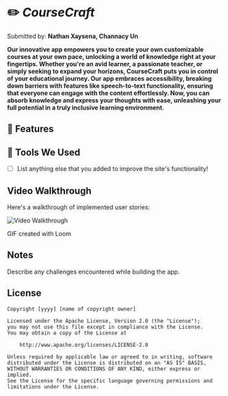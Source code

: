 # ✏️ *CourseCraft*

Submitted by: **Nathan Xaysena, Channacy Un**

**Our innovative app empowers you to create your own customizable courses at your own pace, unlocking a world of knowledge right at your fingertips. Whether you're an avid learner, a passionate teacher, or simply seeking to expand your horizons, CourseCraft puts you in control of your educational journey. Our app embraces accessibility, breaking down barriers with features like speech-to-text functionality, ensuring that everyone can engage with the content effortlessly. Now, you can absorb knowledge and express your thoughts with ease, unleashing your full potential in a truly inclusive learning environment.**



## 📱 Features


## 📱 Tools We Used


* [ ] List anything else that you added to improve the site's functionality!

## Video Walkthrough

Here's a walkthrough of implemented user stories:

<img src='http://i.imgur.com/link/to/your/gif/file.gif' title='Video Walkthrough' width='' alt='Video Walkthrough' />

<!-- Replace this with whatever GIF tool you used! -->
GIF created with Loom
<!-- Recommended tools:
[Kap](https://getkap.co/) for macOS
[ScreenToGif](https://www.screentogif.com/) for Windows
[peek](https://github.com/phw/peek) for Linux. -->

## Notes

Describe any challenges encountered while building the app.

## License

    Copyright [yyyy] [name of copyright owner]

    Licensed under the Apache License, Version 2.0 (the "License");
    you may not use this file except in compliance with the License.
    You may obtain a copy of the License at

        http://www.apache.org/licenses/LICENSE-2.0

    Unless required by applicable law or agreed to in writing, software
    distributed under the License is distributed on an "AS IS" BASIS,
    WITHOUT WARRANTIES OR CONDITIONS OF ANY KIND, either express or implied.
    See the License for the specific language governing permissions and
    limitations under the License.
